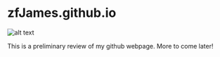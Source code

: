 # zfJames.github.io

![alt text](http://www.github.com/zfJames/zfJames.github.io/1024x1024.png)

This is a preliminary review of my github webpage.  More to come later!
